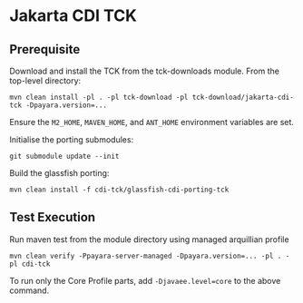 # Jakarta CDI TCK

## Prerequisite
Download and install the TCK from the tck-downloads module. From the top-level directory:

`mvn clean install -pl . -pl tck-download -pl tck-download/jakarta-cdi-tck -Dpayara.version=...`

Ensure the `M2_HOME`, `MAVEN_HOME`, and `ANT_HOME` environment variables are set.

Initialise the porting submodules:

`git submodule update --init`

Build the glassfish porting:

`mvn clean install -f cdi-tck/glassfish-cdi-porting-tck`

## Test Execution

Run maven test from the module directory using managed arquillian profile

```
mvn clean verify -Ppayara-server-managed -Dpayara.version=... -pl . -pl cdi-tck
```

To run only the Core Profile parts, add `-Djavaee.level=core` to the above command.
